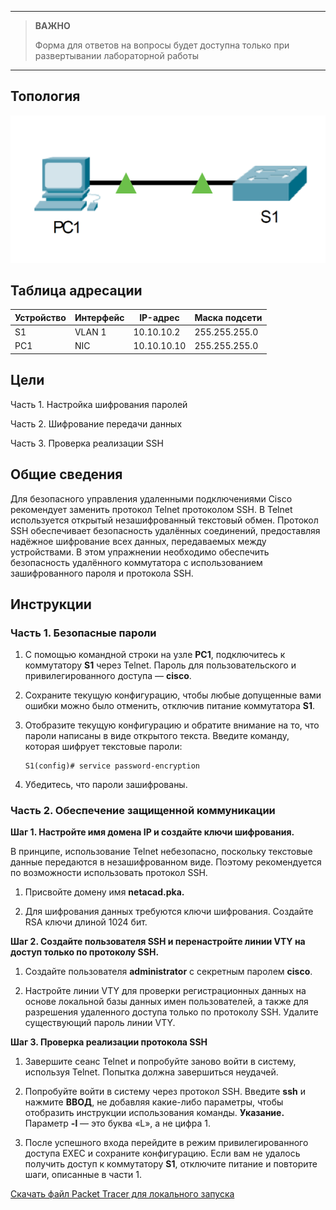 
---

> **ВАЖНО**
> 
> Форма для ответов на вопросы будет доступна только при развертывании лабораторной работы 

---

## Топология

![](./assets/topology.png)

## Таблица адресации

| Устройство | Интерфейс | IP-адрес    | Маска подсети |
|------------|-----------|-------------|---------------|
| S1         | VLAN 1    | 10.10.10.2  | 255.255.255.0 |
| PC1        | NIC       | 10.10.10.10 | 255.255.255.0 |

## Цели

Часть 1. Настройка шифрования паролей

Часть 2. Шифрование передачи данных

Часть 3. Проверка реализации SSH

## Общие сведения

Для безопасного управления удаленными подключениями Cisco рекомендует заменить протокол Telnet протоколом SSH. В Telnet используется открытый незашифрованный текстовый обмен. Протокол SSH обеспечивает безопасность удалённых соединений, предоставляя надёжное шифрование всех данных, передаваемых между устройствами. В этом упражнении необходимо обеспечить безопасность удалённого коммутатора с использованием зашифрованного пароля и протокола SSH.

## Инструкции

### Часть 1. Безопасные пароли

1.  С помощью командной строки на узле **PC1**, подключитесь к коммутатору **S1** через Telnet. Пароль для пользовательского и привилегированного доступа — **cisco**.

2.  Сохраните текущую конфигурацию, чтобы любые допущенные вами ошибки можно было отменить, отключив питание коммутатора **S1**.

3.  Отобразите текущую конфигурацию и обратите внимание на то, что пароли написаны в виде открытого текста. Введите команду, которая шифрует текстовые пароли:

    ```
    S1(config)# service password-encryption
    ```

4.  Убедитесь, что пароли зашифрованы.

### Часть 2. Обеспечение защищенной коммуникации

**Шаг 1. Настройте имя домена IP и создайте ключи шифрования.**

В принципе, использование Telnet небезопасно, поскольку текстовые данные передаются в незашифрованном виде. Поэтому рекомендуется по возможности использовать протокол SSH.

1.  Присвойте домену имя **netacad.pka.**

2.  Для шифрования данных требуются ключи шифрования. Создайте RSA ключи длиной 1024 бит.

**Шаг 2. Создайте пользователя SSH и перенастройте линии VTY на доступ только по протоколу SSH.**

1.  Создайте пользователя **administrator** с секретным паролем **cisco**.

2.  Настройте линии VTY для проверки регистрационных данных на основе локальной базы данных имен пользователей, а также для разрешения удаленного доступа только по протоколу SSH. Удалите существующий пароль линии VTY.

**Шаг 3. Проверка реализации протокола SSH**

1.  Завершите сеанс Telnet и попробуйте заново войти в систему, используя Telnet. Попытка должна завершиться неудачей.

2. Попробуйте войти в систему через протокол SSH. Введите **ssh** и нажмите **ВВОД**, не добавляя какие-либо параметры, чтобы отобразить инструкции использования команды. **Указание.** Параметр **-l** — это буква «L», а не цифра 1.

3. После успешного входа перейдите в режим привилегированного доступа EXEC и сохраните конфигурацию. Если вам не удалось получить доступ к коммутатору **S1**, отключите питание и повторите шаги, описанные в части 1.

[Скачать файл Packet Tracer для локального запуска](./assets/1.3.6-lab.pka)
